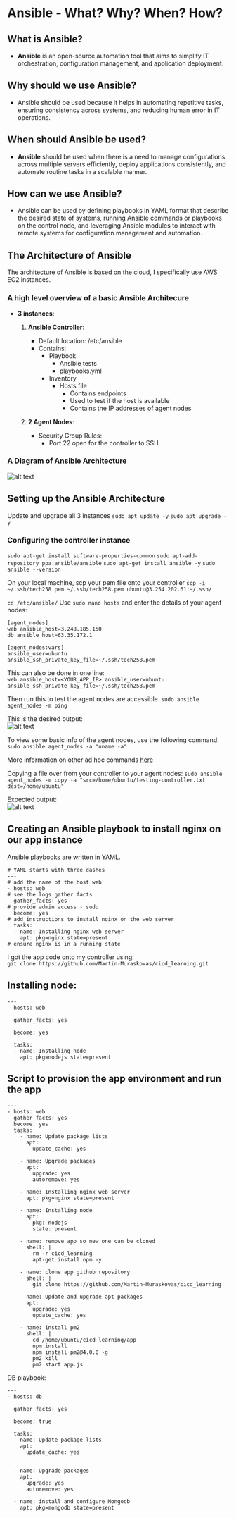 # Ansible - What? Why? When? How?

## What is Ansible?

- **Ansible** is an open-source automation tool that aims to simplify IT orchestration, configuration management, and application deployment.

## Why should we use Ansible?

- Ansible should be used because it helps in automating repetitive tasks, ensuring consistency across systems, and reducing human error in IT operations.

## When should Ansible be used?

- **Ansible** should be used when there is a need to manage configurations across multiple servers efficiently, deploy applications consistently, and automate routine tasks in a scalable manner.

## How can we use Ansible?

- Ansible can be used by defining playbooks in YAML format that describe the desired state of systems, running Ansible commands or playbooks on the control node, and leveraging Ansible modules to interact with remote systems for configuration management and automation.

## The Architecture of Ansible
The architecture of Ansible is based on the cloud, I specifically use AWS EC2 instances.

### A high level overview of a basic Ansible Architecure

- **3 instances**:
    1. **Ansible Controller**:
        - Default location: /etc/ansible
        - Contains:
            - Playbook
                - Ansible tests
                - playbooks.yml
            - Inventory
                - Hosts file
                    - Contains endpoints
                    - Used to test if the host is available
                    - Contains the IP addresses of agent nodes

    2. **2 Agent Nodes**:
        - Security Group Rules:
            - Port 22 open for the controller to SSH

### A Diagram of Ansible Architecture
![alt text](ansible_structure.png)

## Setting up the Ansible Architecture
Update and upgrade all 3 instances
`sudo apt update -y`
`sudo apt upgrade -y`

### Configuring the controller instance
`sudo apt-get install software-properties-common`
`sudo apt-add-repository ppa:ansible/ansible`
`sudo apt-get install ansible -y`
`sudo ansible --version`

On your local machine, scp your pem file onto your controller
`scp -i ~/.ssh/tech258.pem ~/.ssh/tech258.pem ubuntu@3.254.202.61:~/.ssh/`


`cd /etc/ansible/`
Use `sudo nano hosts` and enter the details of your agent nodes:
```
[agent_nodes]
web ansible_host=3.248.185.150
db ansible_host=63.35.172.1

[agent_nodes:vars]
ansible_user=ubuntu
ansible_ssh_private_key_file=~/.ssh/tech258.pem
```
This can also be done in one line:<br>
`web ansible_host=<YOUR_APP_IP> ansible_user=ubuntu ansible_ssh_private_key_file=~/.ssh/tech258.pem`

Then run this to test the agent nodes are accessible.
`sudo ansible agent_nodes -m ping`<br>

This is the desired output:<br>
![alt text](image.png)

To view some basic info of the agent nodes, use the following command:
`sudo ansible agent_nodes -a "uname -a"`

More information on other ad hoc commands [here](https://docs.ansible.com/ansible/latest/command_guide/intro_adhoc.html)

Copying a file over from your controller to your agent nodes:
`sudo ansible agent_nodes -m copy -a "src=/home/ubuntu/testing-controller.txt dest=/home/ubuntu"`

Expected output:<br>
![alt text](image-1.png)

## Creating an Ansible playbook to install nginx on our app instance

Ansible playbooks are written in YAML.

```
# YAML starts with three dashes
---
# add the name of the host web
- hosts: web
# see the logs gather facts
  gather_facts: yes
# provide admin access - sudo
  become: yes
# add instructions to install nginx on the web server
  tasks:
  - name: Installing nginx web server
    apt: pkg=nginx state=present
# ensure nginx is in a running state
```


I got the app code onto my controller using:<br>
`git clone https://github.com/Martin-Muraskovas/cicd_learning.git`
<br>

## Installing node:
```
---
- hosts: web

  gather_facts: yes

  become: yes

  tasks:
  - name: Installing node
    apt: pkg=nodejs state=present
```


## Script to provision the app environment and run the app

```
---
- hosts: web
  gather_facts: yes
  become: yes
  tasks:
    - name: Update package lists
      apt:
        update_cache: yes

    - name: Upgrade packages
      apt:
        upgrade: yes
        autoremove: yes

    - name: Installing nginx web server
      apt: pkg=nginx state=present
    
    - name: Installing node
      apt: 
        pkg: nodejs
        state: present

    - name: remove app so new one can be cloned
      shell: |
        rm -r cicd_learning
        apt-get install npm -y

    - name: clone app github repository
      shell: |
        git clone https://github.com/Martin-Muraskovas/cicd_learning

    - name: Update and upgrade apt packages
      apt:
        upgrade: yes
        update_cache: yes

    - name: install pm2
      shell: |
        cd /home/ubuntu/cicd_learning/app
        npm install
        npm install pm2@4.0.0 -g
        pm2 kill
        pm2 start app.js
```

DB playbook:
```
---
- hosts: db

  gather_facts: yes

  become: true

  tasks:
  - name: Update package lists
    apt:
      update_cache: yes


  - name: Upgrade packages
    apt:
      upgrade: yes
      autoremove: yes

  - name: install and configure Mongodb
    apt: pkg=mongodb state=present
```